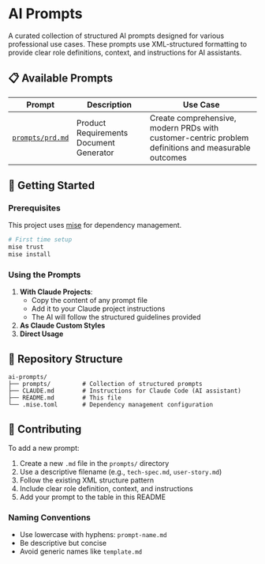 # AI Prompts

A curated collection of structured AI prompts designed for various professional use cases. These prompts use XML-structured formatting to provide clear role definitions, context, and instructions for AI assistants.

## 📋 Available Prompts

| Prompt | Description | Use Case |
|--------|-------------|----------|
| [`prompts/prd.md`](prompts/prd.md) | Product Requirements Document Generator | Create comprehensive, modern PRDs with customer-centric problem definitions and measurable outcomes |

## 🚀 Getting Started

### Prerequisites

This project uses [mise](https://mise.jdx.dev/) for dependency management.

```bash
# First time setup
mise trust
mise install
```

### Using the Prompts

1. **With Claude Projects**: 
   - Copy the content of any prompt file
   - Add it to your Claude project instructions
   - The AI will follow the structured guidelines provided
2. **As Claude Custom Styles**
3. **Direct Usage**

## 📁 Repository Structure

```
ai-prompts/
├── prompts/         # Collection of structured prompts
├── CLAUDE.md        # Instructions for Claude Code (AI assistant)
├── README.md        # This file
└── .mise.toml       # Dependency management configuration
```

## 🤝 Contributing

To add a new prompt:

1. Create a new `.md` file in the `prompts/` directory
2. Use a descriptive filename (e.g., `tech-spec.md`, `user-story.md`)
3. Follow the existing XML structure pattern
4. Include clear role definition, context, and instructions
5. Add your prompt to the table in this README

### Naming Conventions
- Use lowercase with hyphens: `prompt-name.md`
- Be descriptive but concise
- Avoid generic names like `template.md`
